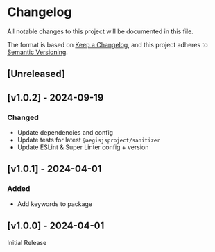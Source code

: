 <!-- markdownlint-disable -->
# Changelog
All notable changes to this project will be documented in this file.

The format is based on [Keep a Changelog](https://keepachangelog.com/en/1.0.0/),
and this project adheres to [Semantic Versioning](https://semver.org/spec/v2.0.0.html).

## [Unreleased]

## [v1.0.2] - 2024-09-19

### Changed
- Update dependencies and config
- Update tests for latest `@aegisjsproject/sanitizer`
- Update ESLint & Super Linter config + version

## [v1.0.1] - 2024-04-01

### Added
- Add keywords to package

## [v1.0.0] - 2024-04-01

Initial Release
